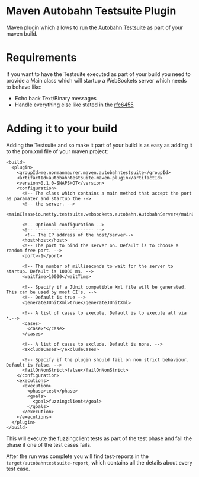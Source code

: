Maven Autobahn Testsuite Plugin
==============================

Maven plugin which allows to run the [Autobahn Testsuite](http://autobahn.ws/testsuite/) as part of your maven build.

# Requirements
If you want to have the Testsuite executed as part of your build you need to provide a Main class which will
startup a WebSockets server which needs to behave like:

* Echo back Text/Binary messages
* Handle everything else like stated in the [rfc6455](http://tools.ietf.org/html/rfc6455)


# Adding it to your build
Adding the Testsuite and so make it part of your build is as easy as adding it to the pom.xml file of your
maven project:

    <build>
      <plugin>
        <groupId>me.normanmaurer.maven.autobahntestsuite</groupId>
        <artifactId>autobahntestsuite-maven-plugin</artifactId>
        <version>0.1.0-SNAPSHOT</version>
        <configuration>
          <!-- The class which contains a main method that accept the port as paramater and startup the -->
          <!-- the server. -->
          <mainClass>io.netty.testsuite.websockets.autobahn.AutobahnServer</mainClass>

          <!-- Optional configuration -->
          <!-- ---------------------- -->
           <!-- The IP address of the host/server-->
          <host>host</host>
          <!-- The port to bind the server on. Default is to choose a random free port. -->
          <port>-1</port>

          <!-- The number of milliseconds to wait for the server to startup. Default is 10000 ms. -->
          <waitTime>10000</waitTime>

          <!-- Specify if a JUnit compatible Xml file will be generated. This can be used by most CI's. -->
          <!-- Default is true -->
          <generateJUnitXml>true</generateJUnitXml>

          <!-- A list of cases to execute. Default is to execute all via *.-->
          <cases>
            <case>*</case>
          </cases>

          <!-- A list of cases to exclude. Default is none. --> 
          <excludeCases></excludeCases>

          <!-- Specify if the plugin should fail on non strict behaviour. Default is false. -->
          <failOnNonStrict>false</failOnNonStrict>
        </configuration>
        <executions>
          <execution>
            <phase>test</phase>
            <goals>
              <goal>fuzzingclient</goal>
            </goals>
          </execution>
        </executions>
      </plugin>
    </build>


This will execute the fuzzingclient tests as part of the test phase and fail the phase if one of the test cases
fails.

After the run was complete you will find test-reports in the `target/autobahntestsuite-report`, which contains all
the details about every test case.


